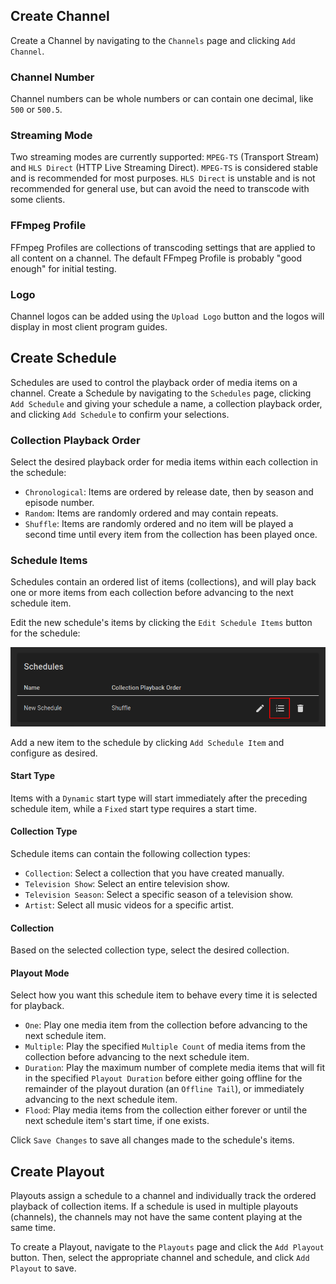 ﻿## Create Channel

Create a Channel by navigating to the `Channels` page and clicking `Add Channel`.

### Channel Number

Channel numbers can be whole numbers or can contain one decimal, like `500` or `500.5`.

### Streaming Mode

Two streaming modes are currently supported: `MPEG-TS` (Transport Stream) and `HLS Direct` (HTTP Live Streaming Direct).
`MPEG-TS` is considered stable and is recommended for most purposes.
`HLS Direct` is unstable and is not recommended for general use, but can avoid the need to transcode with some clients.

### FFmpeg Profile

FFmpeg Profiles are collections of transcoding settings that are applied to all content on a channel.
The default FFmpeg Profile is probably "good enough" for initial testing.

### Logo

Channel logos can be added using the `Upload Logo` button and the logos will display in most client program guides.

## Create Schedule

Schedules are used to control the playback order of media items on a channel.
Create a Schedule by navigating to the `Schedules` page, clicking `Add Schedule` and giving your schedule a name, a collection playback order, and clicking `Add Schedule` to confirm your selections.

### Collection Playback Order

Select the desired playback order for media items within each collection in the schedule:

- `Chronological`: Items are ordered by release date, then by season and episode number.
- `Random`: Items are randomly ordered and may contain repeats.
- `Shuffle`: Items are randomly ordered and no item will be played a second time until every item from the collection has been played once.

### Schedule Items

Schedules contain an ordered list of items (collections), and will play back one or more items from each collection before advancing to the next schedule item.

Edit the new schedule's items by clicking the `Edit Schedule Items` button for the schedule:

![Schedules Edit Schedule Items Button](../images/schedules-edit-schedule-items.png)

Add a new item to the schedule by clicking `Add Schedule Item` and configure as desired.

#### Start Type

Items with a `Dynamic` start type will start immediately after the preceding schedule item, while a `Fixed` start type requires a start time.

#### Collection Type

Schedule items can contain the following collection types:

- `Collection`: Select a collection that you have created manually.
- `Television Show`: Select an entire television show.
- `Television Season`: Select a specific season of a television show.
- `Artist`: Select all music videos for a specific artist.

#### Collection

Based on the selected collection type, select the desired collection.

#### Playout Mode

Select how you want this schedule item to behave every time it is selected for playback.

- `One`: Play one media item from the collection before advancing to the next schedule item.
- `Multiple`: Play the specified `Multiple Count` of media items from the collection before advancing to the next schedule item.
- `Duration`: Play the maximum number of complete media items that will fit in the specified `Playout Duration` before either going offline for the remainder of the playout duration (an `Offline Tail`), or immediately advancing to the next schedule item.
- `Flood`: Play media items from the collection either forever or until the next schedule item's start time, if one exists.

Click `Save Changes` to save all changes made to the schedule's items.

## Create Playout

Playouts assign a schedule to a channel and individually track the ordered playback of collection items.
If a schedule is used in multiple playouts (channels), the channels may not have the same content playing at the same time.

To create a Playout, navigate to the `Playouts` page and click the `Add Playout` button. Then, select the appropriate channel and schedule, and click `Add Playout` to save.
